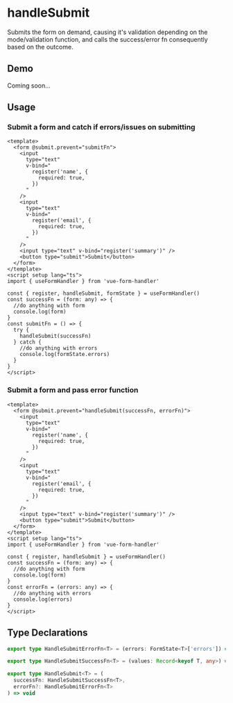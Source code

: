 # handleSubmit

Submits the form on demand, causing it's validation depending on the mode/validation function, and calls the success/error fn consequently based on the outcome.

## Demo

Coming soon...

## Usage

### Submit a form and catch if errors/issues on submitting

```vue
<template>
  <form @submit.prevent="submitFn">
    <input
      type="text"
      v-bind="
        register('name', {
          required: true,
        })
      "
    />
    <input
      type="text"
      v-bind="
        register('email', {
          required: true,
        })
      "
    />
    <input type="text" v-bind="register('summary')" />
    <button type="submit">Submit</button>
  </form>
</template>
<script setup lang="ts">
import { useFormHandler } from 'vue-form-handler'

const { register, handleSubmit, formState } = useFormHandler()
const successFn = (form: any) => {
  //do anything with form
  console.log(form)
}
const submitFn = () => {
  try {
    handleSubmit(successFn)
  } catch {
    //do anything with errors
    console.log(formState.errors)
  }
}
</script>
```

### Submit a form and pass error function

```vue
<template>
  <form @submit.prevent="handleSubmit(successFn, errorFn)">
    <input
      type="text"
      v-bind="
        register('name', {
          required: true,
        })
      "
    />
    <input
      type="text"
      v-bind="
        register('email', {
          required: true,
        })
      "
    />
    <input type="text" v-bind="register('summary')" />
    <button type="submit">Submit</button>
  </form>
</template>
<script setup lang="ts">
import { useFormHandler } from 'vue-form-handler'

const { register, handleSubmit } = useFormHandler()
const successFn = (form: any) => {
  //do anything with form
  console.log(form)
}
const errorFn = (errors: any) => {
  //do anything with errors
  console.log(errors)
}
</script>
```

## Type Declarations

```ts
export type HandleSubmitErrorFn<T> = (errors: FormState<T>['errors']) => void

export type HandleSubmitSuccessFn<T> = (values: Record<keyof T, any>) => void

export type HandleSubmit<T> = (
  successFn: HandleSubmitSuccessFn<T>,
  errorFn?: HandleSubmitErrorFn<T>
) => void
```
